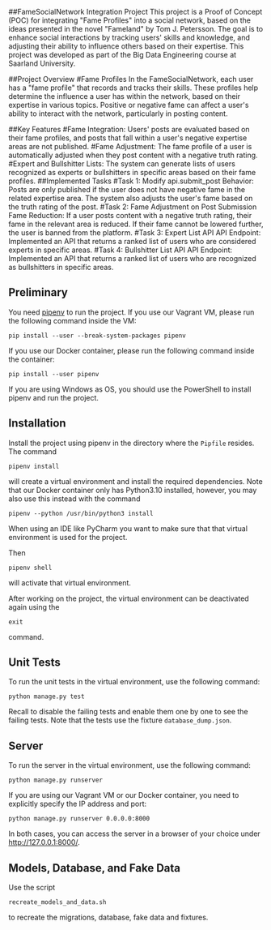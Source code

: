 
##FameSocialNetwork Integration Project
This project is a Proof of Concept (POC) for integrating "Fame Profiles" into a social network, based on the ideas presented in the novel "Fameland" by Tom J. Petersson. The goal is to enhance social interactions by tracking users' skills and knowledge, and adjusting their ability to influence others based on their expertise. This project was developed as part of the Big Data Engineering course at Saarland University.

##Project Overview
#Fame Profiles
In the FameSocialNetwork, each user has a "fame profile" that records and tracks their skills. These profiles help determine the influence a user has within the network, based on their expertise in various topics. Positive or negative fame can affect a user's ability to interact with the network, particularly in posting content.

##Key Features
#Fame Integration: Users' posts are evaluated based on their fame profiles, and posts that fall within a user's negative expertise areas are not published.
#Fame Adjustment: The fame profile of a user is automatically adjusted when they post content with a negative truth rating.
#Expert and Bullshitter Lists: The system can generate lists of users recognized as experts or bullshitters in specific areas based on their fame profiles.
##Implemented Tasks
#Task 1: Modify api.submit_post
Behavior: Posts are only published if the user does not have negative fame in the related expertise area. The system also adjusts the user's fame based on the truth rating of the post.
#Task 2: Fame Adjustment on Post Submission
Fame Reduction: If a user posts content with a negative truth rating, their fame in the relevant area is reduced. If their fame cannot be lowered further, the user is banned from the platform.
#Task 3: Expert List API
API Endpoint: Implemented an API that returns a ranked list of users who are considered experts in specific areas.
#Task 4: Bullshitter List API
API Endpoint: Implemented an API that returns a ranked list of users who are recognized as bullshitters in specific areas.

## Preliminary

You need [pipenv](https://pipenv.pypa.io/en/latest/) to run the project. If you use our
Vagrant VM, please run the following command inside the VM:
```
pip install --user --break-system-packages pipenv
```
If you use our Docker container, please run the following command inside the container:
```
pip install --user pipenv
```

If you are using Windows as OS, you should use the PowerShell to install pipenv and
run the project.

## Installation

Install the project using pipenv in the directory where the `Pipfile` resides. The command

``` 
pipenv install
```

will create a virtual environment and install the required dependencies. Note that our Docker container only has
Python3.10 installed, however, you may also use this instead with the command
```
pipenv --python /usr/bin/python3 install
```
When using an IDE like PyCharm you want to make sure that that virtual environment is used for the project.

Then
```
pipenv shell
```
will activate that virtual environment.

After working on the project, the virtual environment can be deactivated again using the
```
exit
```
command.

## Unit Tests

To run the unit tests in the virtual environment, use the following command:

```
python manage.py test
```

Recall to disable the failing tests and enable them one by one to see the failing tests. 
Note that the tests use the fixture `database_dump.json`.

## Server

To run the server in the virtual environment, use the following command:
```
python manage.py runserver
```

If you are using our Vagrant VM or our Docker container, you need to explicitly specify the IP address and port:
```
python manage.py runserver 0.0.0.0:8000
```

In both cases, you can access the server in a browser of your choice under http://127.0.0.1:8000/.

## Models, Database, and Fake Data

Use the script
```
recreate_models_and_data.sh
```
to recreate the migrations, database, fake data and fixtures.
